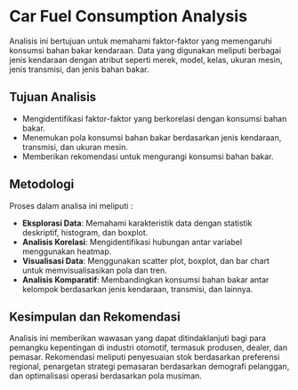# Car Fuel Consumption Analysis

Analisis ini bertujuan untuk memahami faktor-faktor yang memengaruhi konsumsi bahan bakar kendaraan. Data yang digunakan meliputi berbagai jenis kendaraan dengan atribut seperti merek, model, kelas, ukuran mesin, jenis transmisi, dan jenis bahan bakar.

## Tujuan Analisis

- Mengidentifikasi faktor-faktor yang berkorelasi dengan konsumsi bahan bakar.
- Menemukan pola konsumsi bahan bakar berdasarkan jenis kendaraan, transmisi, dan ukuran mesin.
- Memberikan rekomendasi untuk mengurangi konsumsi bahan bakar.

## Metodologi

Proses dalam analisa ini meliputi :

- **Eksplorasi Data**: Memahami karakteristik data dengan statistik deskriptif, histogram, dan boxplot.
- **Analisis Korelasi**: Mengidentifikasi hubungan antar variabel menggunakan heatmap.
- **Visualisasi Data**: Menggunakan scatter plot, boxplot, dan bar chart untuk memvisualisasikan pola dan tren.
- **Analisis Komparatif**: Membandingkan konsumsi bahan bakar antar kelompok berdasarkan jenis kendaraan, transmisi, dan lainnya.

## Kesimpulan dan Rekomendasi

Analisis ini memberikan wawasan yang dapat ditindaklanjuti bagi para pemangku kepentingan di industri otomotif, termasuk produsen, dealer, dan pemasar. Rekomendasi meliputi penyesuaian stok berdasarkan preferensi regional, penargetan strategi pemasaran berdasarkan demografi pelanggan, dan optimalisasi operasi berdasarkan pola musiman.
